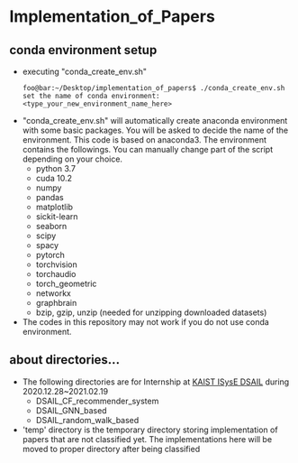 # Implementation_of_Papers
## conda environment setup
- executing "conda_create_env.sh"
	```console
	foo@bar:~/Desktop/implementation_of_papers$ ./conda_create_env.sh
	set the name of conda environment: <type_your_new_environment_name_here>
	```
- "conda_create_env.sh" will automatically create anaconda environment with some basic packages. You will be asked to decide the name of the environment. This code is based on anaconda3. The environment contains the followings. You can manually change part of the script depending on your choice.
	- python 3.7
	- cuda 10.2
	- numpy
	- pandas
	- matplotlib
	- sickit-learn
	- seaborn
	- scipy
	- spacy
	- pytorch
	- torchvision 
	- torchaudio
	- torch_geometric
	- networkx
	- graphbrain
	- bzip, gzip, unzip (needed for unzipping downloaded datasets)
- The codes in this repository may not work if you do not use conda environment.

## about directories...
- The following directories are for Internship at [KAIST ISysE DSAIL](https://dsail.kaist.ac.kr/) during 2020.12.28~2021.02.19
	- DSAIL_CF_recommender_system
	- DSAIL_GNN_based
	- DSAIL_random_walk_based
- 'temp' directory is the temporary directory storing implementation of papers that are not classified yet. The implementations here will be moved to proper directory after being classified

